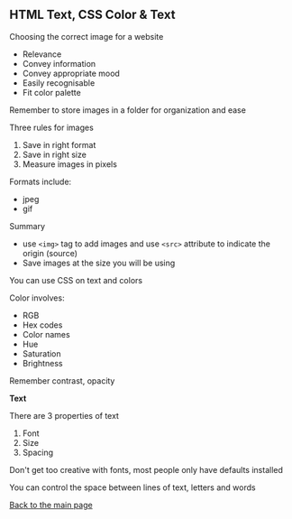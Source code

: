 ## HTML Text, CSS Color & Text

Choosing the correct image for a website
- Relevance
- Convey information
- Convey appropriate mood
- Easily recognisable
- Fit color palette

Remember to store images in a folder for organization and ease

Three rules for images
1. Save in right format
2. Save in right size
3. Measure images in pixels

Formats include:
- jpeg
- gif

Summary
- use `<img>` tag to add images and use `<src>` attribute to indicate the origin (source)
- Save images at the size you will be using

You can use CSS on text and colors

Color involves:
- RGB
- Hex codes
- Color names
- Hue
- Saturation
- Brightness

Remember contrast, opacity

**Text** 

There are 3 properties of text
1. Font
2. Size
3. Spacing

Don't get too creative with fonts, most people only have defaults installed

You can control the space between lines of text, letters and words


[Back to the main page](../README.md)











